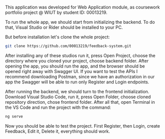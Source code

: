 This application was developed for Web Application module, as coursework portfolio project @ WIUT by student ID: 00013219. 

To run the whole app, we should start from initializing the backend. To do that, Visual Studio or Rider should be installed to your PC.

But before installation let's clone the whole project:

```bash
git clone https://github.com/00013219/feedback-system.git
```

After installing any of these studios run it, press Open Project, choose the directory where you cloned your project, choose backend folder. After opening the app, you should run the app, and the browser should be opened right away with Swagger UI. If you want to test the APIs I recommend downloading Postman, since we have an authorization in our app the Swagger will be able to run only Register and Login endpoints. 

After running the backend, we should turn to the frontend initialization. Download Visual Studio Code, run it, press Open Folder, choose cloned repository direction, chose frontend folder. After all that, open Terminal in the VS Code and run the project with the command:

```bash
ng serve
```

Now you should be able to test the project. First Register, then Login, create Feedback, Edit it, Delete it, everything should work.
